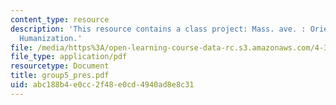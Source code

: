 ```yaml
---
content_type: resource
description: 'This resource contains a class project: Mass. ave. : Orientation and
  Humanization.'
file: /media/https%3A/open-learning-course-data-rc.s3.amazonaws.com/4-303-the-production-of-space-art-architecture-and-urbanism-in-dialogue-fall-2006/abc188b4e0cc2f48e0cd4940ad8e8c31_group5_pres.pdf
file_type: application/pdf
resourcetype: Document
title: group5_pres.pdf
uid: abc188b4-e0cc-2f48-e0cd-4940ad8e8c31
---
```

